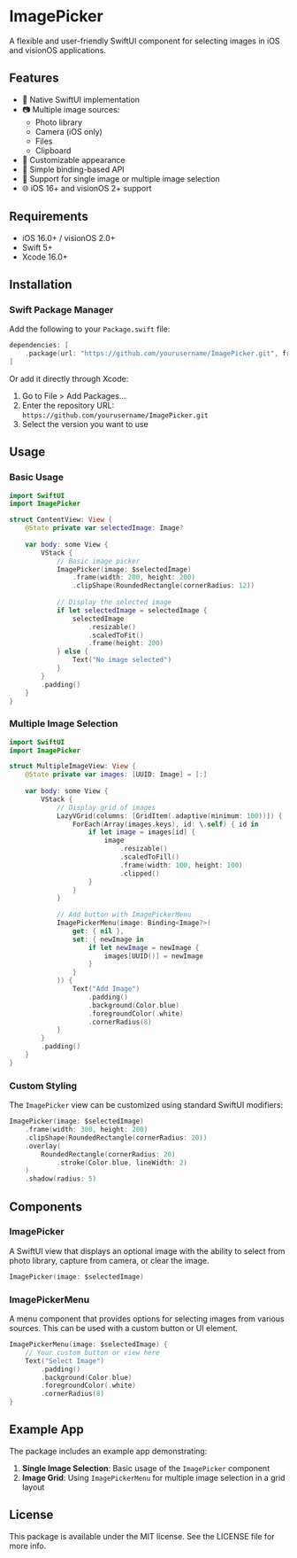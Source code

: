 # ImagePicker

A flexible and user-friendly SwiftUI component for selecting images in iOS and visionOS applications.

## Features

- 📱 Native SwiftUI implementation
- 📷 Multiple image sources:
  - Photo library
  - Camera (iOS only)
  - Files
  - Clipboard
- 🎨 Customizable appearance
- 🔄 Simple binding-based API
- 🧩 Support for single image or multiple image selection
- 🌐 iOS 16+ and visionOS 2+ support

## Requirements

- iOS 16.0+ / visionOS 2.0+
- Swift 5+
- Xcode 16.0+

## Installation

### Swift Package Manager

Add the following to your `Package.swift` file:

```swift
dependencies: [
    .package(url: "https://github.com/yourusername/ImagePicker.git", from: "0.1.0")
]
```

Or add it directly through Xcode:
1. Go to File > Add Packages...
2. Enter the repository URL: `https://github.com/yourusername/ImagePicker.git`
3. Select the version you want to use

## Usage

### Basic Usage

```swift
import SwiftUI
import ImagePicker

struct ContentView: View {
    @State private var selectedImage: Image?
    
    var body: some View {
        VStack {
            // Basic image picker
            ImagePicker(image: $selectedImage)
                .frame(width: 200, height: 200)
                .clipShape(RoundedRectangle(cornerRadius: 12))
                
            // Display the selected image
            if let selectedImage = selectedImage {
                selectedImage
                    .resizable()
                    .scaledToFit()
                    .frame(height: 200)
            } else {
                Text("No image selected")
            }
        }
        .padding()
    }
}
```

### Multiple Image Selection

```swift
import SwiftUI
import ImagePicker

struct MultipleImageView: View {
    @State private var images: [UUID: Image] = [:]
    
    var body: some View {
        VStack {
            // Display grid of images
            LazyVGrid(columns: [GridItem(.adaptive(minimum: 100))]) {
                ForEach(Array(images.keys), id: \.self) { id in
                    if let image = images[id] {
                        image
                            .resizable()
                            .scaledToFill()
                            .frame(width: 100, height: 100)
                            .clipped()
                    }
                }
            }
            
            // Add button with ImagePickerMenu
            ImagePickerMenu(image: Binding<Image?>(
                get: { nil },
                set: { newImage in
                    if let newImage = newImage {
                        images[UUID()] = newImage
                    }
                }
            )) {
                Text("Add Image")
                    .padding()
                    .background(Color.blue)
                    .foregroundColor(.white)
                    .cornerRadius(8)
            }
        }
        .padding()
    }
}
```

### Custom Styling

The `ImagePicker` view can be customized using standard SwiftUI modifiers:

```swift
ImagePicker(image: $selectedImage)
    .frame(width: 300, height: 200)
    .clipShape(RoundedRectangle(cornerRadius: 20))
    .overlay(
        RoundedRectangle(cornerRadius: 20)
            .stroke(Color.blue, lineWidth: 2)
    )
    .shadow(radius: 5)
```

## Components

### ImagePicker

A SwiftUI view that displays an optional image with the ability to select from photo library, capture from camera, or clear the image.

```swift
ImagePicker(image: $selectedImage)
```

### ImagePickerMenu

A menu component that provides options for selecting images from various sources. This can be used with a custom button or UI element.

```swift
ImagePickerMenu(image: $selectedImage) {
    // Your custom button or view here
    Text("Select Image")
        .padding()
        .background(Color.blue)
        .foregroundColor(.white)
        .cornerRadius(8)
}
```

## Example App

The package includes an example app demonstrating:

1. **Single Image Selection**: Basic usage of the `ImagePicker` component
2. **Image Grid**: Using `ImagePickerMenu` for multiple image selection in a grid layout

## License

This package is available under the MIT license. See the LICENSE file for more info.

